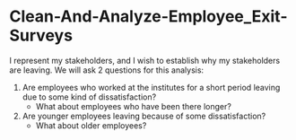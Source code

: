# Clean-And-Analyze-Employee_Exit-Surveys
I represent my stakeholders, and I wish to establish why my stakeholders are leaving. We will ask 2 questions for this analysis:

1. Are employees who worked at the institutes for a short period leaving due to some kind of dissatisfaction?
    * What about employees who have been there longer?
2. Are younger employees leaving because of some dissatisfaction?
    * What about older employees?
